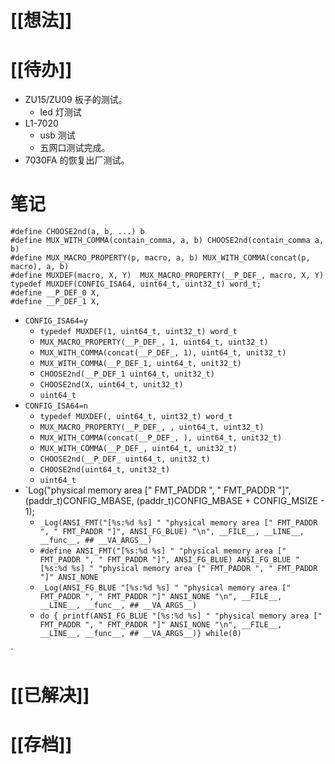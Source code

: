 # [[想法]]

# [[待办]]
- ZU15/ZU09 板子的测试。
	- led 灯测试
- L1-7020
	- usb 测试
	- 五网口测试完成。
- 7030FA 的恢复出厂测试。
# 笔记
```
#define CHOOSE2nd(a, b, ...) b
#define MUX_WITH_COMMA(contain_comma, a, b) CHOOSE2nd(contain_comma a, b)
#define MUX_MACRO_PROPERTY(p, macro, a, b) MUX_WITH_COMMA(concat(p, macro), a, b)
#define MUXDEF(macro, X, Y)  MUX_MACRO_PROPERTY(__P_DEF_, macro, X, Y)
typedef MUXDEF(CONFIG_ISA64, uint64_t, uint32_t) word_t;
#define __P_DEF_0 X,
#define __P_DEF_1 X,
```
- `CONFIG_ISA64=y`
	- `typedef MUXDEF(1, uint64_t, uint32_t) word_t`
	- `MUX_MACRO_PROPERTY(__P_DEF_, 1, uint64_t, uint32_t)`
	- `MUX_WITH_COMMA(concat(__P_DEF_, 1), uint64_t, unit32_t)`
	- `MUX_WITH_COMMA(__P_DEF_1, uint64_t, unit32_t)`
	- `CHOOSE2nd(__P_DEF_1 uint64_t, unit32_t)`
	- `CHOOSE2nd(X, uint64_t, unit32_t)`
	- `uint64_t`
- `CONFIG_ISA64=n`
	- `typedef MUXDEF(, uint64_t, uint32_t) word_t`
	- `MUX_MACRO_PROPERTY(__P_DEF_, , uint64_t, uint32_t)`
	- `MUX_WITH_COMMA(concat(__P_DEF_, ), uint64_t, unit32_t)`
	- `MUX_WITH_COMMA(__P_DEF_, uint64_t, unit32_t)`
	- `CHOOSE2nd(__P_DEF_ uint64_t, unit32_t)`
	- `CHOOSE2nd(uint64_t, unit32_t)`
	- `uint64_t`
- `Log("physical memory area [" FMT_PADDR ", " FMT_PADDR "]",(paddr_t)CONFIG_MBASE, (paddr_t)CONFIG_MBASE + CONFIG_MSIZE - 1);
	- `_Log(ANSI_FMT("[%s:%d %s] " "physical memory area [" FMT_PADDR ", " FMT_PADDR "]", ANSI_FG_BLUE) "\n", __FILE__, __LINE__, __func__, ## __VA_ARGS__)`
	- `#define ANSI_FMT("[%s:%d %s] " "physical memory area [" FMT_PADDR ", " FMT_PADDR "]", ANSI_FG_BLUE) ANSI_FG_BLUE "[%s:%d %s] " "physical memory area [" FMT_PADDR ", " FMT_PADDR "]" ANSI_NONE`
	- `_Log(ANSI_FG_BLUE "[%s:%d %s] " "physical memory area [" FMT_PADDR ", " FMT_PADDR "]" ANSI_NONE "\n", __FILE__, __LINE__, __func__, ## __VA_ARGS__)`
	- `do { printf(ANSI_FG_BLUE "[%s:%d %s] " "physical memory area [" FMT_PADDR ", " FMT_PADDR "]" ANSI_NONE "\n", __FILE__, __LINE__, __func__, ## __VA_ARGS__)} while(0)`

`
# [[已解决]]

# [[存档]]